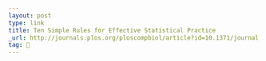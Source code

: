 ```yaml
---
layout: post
type: link
title: Ten Simple Rules for Effective Statistical Practice
_url: http://journals.plos.org/ploscompbiol/article?id=10.1371/journal.pcbi.1004961
tag: 🍞
---
```

